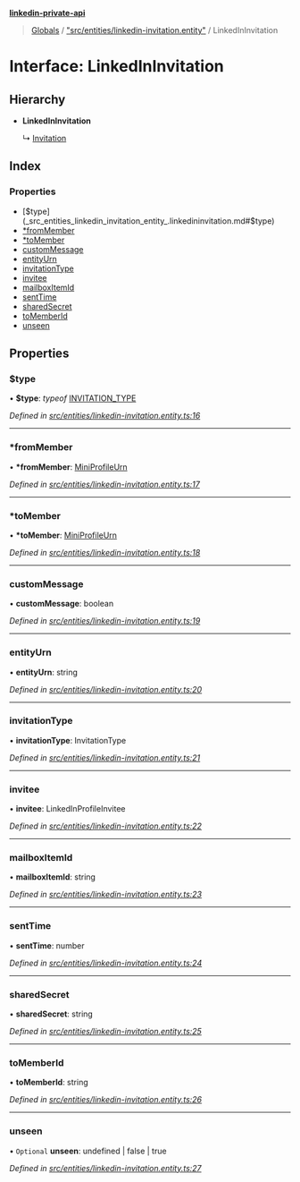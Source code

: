 **[linkedin-private-api](../README.md)**

> [Globals](../globals.md) / ["src/entities/linkedin-invitation.entity"](../modules/_src_entities_linkedin_invitation_entity_.md) / LinkedInInvitation

# Interface: LinkedInInvitation

## Hierarchy

- **LinkedInInvitation**

  ↳ [Invitation](_src_entities_invitation_entity_.invitation.md)

## Index

### Properties

- [$type](_src_entities_linkedin_invitation_entity_.linkedininvitation.md#$type)
- [\*fromMember](_src_entities_linkedin_invitation_entity_.linkedininvitation.md#*frommember)
- [\*toMember](_src_entities_linkedin_invitation_entity_.linkedininvitation.md#*tomember)
- [customMessage](_src_entities_linkedin_invitation_entity_.linkedininvitation.md#custommessage)
- [entityUrn](_src_entities_linkedin_invitation_entity_.linkedininvitation.md#entityurn)
- [invitationType](_src_entities_linkedin_invitation_entity_.linkedininvitation.md#invitationtype)
- [invitee](_src_entities_linkedin_invitation_entity_.linkedininvitation.md#invitee)
- [mailboxItemId](_src_entities_linkedin_invitation_entity_.linkedininvitation.md#mailboxitemid)
- [sentTime](_src_entities_linkedin_invitation_entity_.linkedininvitation.md#senttime)
- [sharedSecret](_src_entities_linkedin_invitation_entity_.linkedininvitation.md#sharedsecret)
- [toMemberId](_src_entities_linkedin_invitation_entity_.linkedininvitation.md#tomemberid)
- [unseen](_src_entities_linkedin_invitation_entity_.linkedininvitation.md#unseen)

## Properties

### $type

• **$type**: _typeof_ [INVITATION_TYPE](../modules/_src_entities_linkedin_invitation_entity_.md#invitation_type)

_Defined in [src/entities/linkedin-invitation.entity.ts:16](https://github.com/eilonmore/linkedin-private-api/blob/84c9c15/src/entities/linkedin-invitation.entity.ts#L16)_

---

### \*fromMember

• **\*fromMember**: [MiniProfileUrn](../modules/_src_entities_linkedin_mini_profile_entity_.md#miniprofileurn)

_Defined in [src/entities/linkedin-invitation.entity.ts:17](https://github.com/eilonmore/linkedin-private-api/blob/84c9c15/src/entities/linkedin-invitation.entity.ts#L17)_

---

### \*toMember

• **\*toMember**: [MiniProfileUrn](../modules/_src_entities_linkedin_mini_profile_entity_.md#miniprofileurn)

_Defined in [src/entities/linkedin-invitation.entity.ts:18](https://github.com/eilonmore/linkedin-private-api/blob/84c9c15/src/entities/linkedin-invitation.entity.ts#L18)_

---

### customMessage

• **customMessage**: boolean

_Defined in [src/entities/linkedin-invitation.entity.ts:19](https://github.com/eilonmore/linkedin-private-api/blob/84c9c15/src/entities/linkedin-invitation.entity.ts#L19)_

---

### entityUrn

• **entityUrn**: string

_Defined in [src/entities/linkedin-invitation.entity.ts:20](https://github.com/eilonmore/linkedin-private-api/blob/84c9c15/src/entities/linkedin-invitation.entity.ts#L20)_

---

### invitationType

• **invitationType**: InvitationType

_Defined in [src/entities/linkedin-invitation.entity.ts:21](https://github.com/eilonmore/linkedin-private-api/blob/84c9c15/src/entities/linkedin-invitation.entity.ts#L21)_

---

### invitee

• **invitee**: LinkedInProfileInvitee

_Defined in [src/entities/linkedin-invitation.entity.ts:22](https://github.com/eilonmore/linkedin-private-api/blob/84c9c15/src/entities/linkedin-invitation.entity.ts#L22)_

---

### mailboxItemId

• **mailboxItemId**: string

_Defined in [src/entities/linkedin-invitation.entity.ts:23](https://github.com/eilonmore/linkedin-private-api/blob/84c9c15/src/entities/linkedin-invitation.entity.ts#L23)_

---

### sentTime

• **sentTime**: number

_Defined in [src/entities/linkedin-invitation.entity.ts:24](https://github.com/eilonmore/linkedin-private-api/blob/84c9c15/src/entities/linkedin-invitation.entity.ts#L24)_

---

### sharedSecret

• **sharedSecret**: string

_Defined in [src/entities/linkedin-invitation.entity.ts:25](https://github.com/eilonmore/linkedin-private-api/blob/84c9c15/src/entities/linkedin-invitation.entity.ts#L25)_

---

### toMemberId

• **toMemberId**: string

_Defined in [src/entities/linkedin-invitation.entity.ts:26](https://github.com/eilonmore/linkedin-private-api/blob/84c9c15/src/entities/linkedin-invitation.entity.ts#L26)_

---

### unseen

• `Optional` **unseen**: undefined \| false \| true

_Defined in [src/entities/linkedin-invitation.entity.ts:27](https://github.com/eilonmore/linkedin-private-api/blob/84c9c15/src/entities/linkedin-invitation.entity.ts#L27)_
